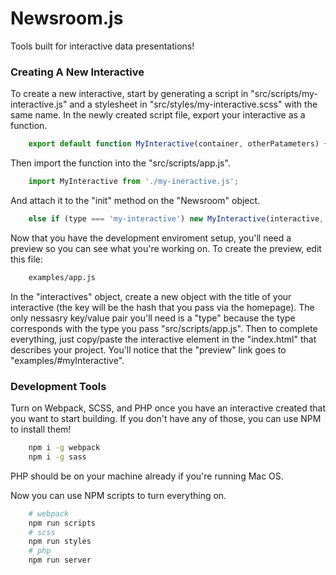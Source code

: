 # Newsroom.js

Tools built for interactive data presentations!

### Creating A New Interactive

To create a new interactive, start by generating a script in "src/scripts/my-interactive.js" and a stylesheet in "src/styles/my-interactive.scss" with the same name. In the newly created script file, export your interactive as a function.

```js
    export default function MyInteractive(container, otherPatameters) {}
```

Then import the function into the "src/scripts/app.js". 

```js
    import MyInteractive from './my-ineractive.js';
```

And attach it to the "init" method on the "Newsroom" object.

```js
    else if (type === 'my-interactive') new MyInteractive(interactive, Newsroom.parameter(interactive, 'example'));
```

Now that you have the development enviroment setup, you'll need a preview so you can see what you're working on. To create the preview, edit this file: 

```sh
    examples/app.js
```

In the "interactives" object, create a new object with the title of your interactive (the key will be the hash that you pass via the homepage). The only nessasry key/value pair you'll need is a "type" because the type corresponds with the type you pass "src/scripts/app.js". Then to complete everything, just copy/paste the interactive element in the "index.html" that describes your project. You'll notice that the "preview" link goes to "examples/#myInteractive".

### Development Tools 

Turn on Webpack, SCSS, and PHP once you have an interactive created that you want to start building. If you don't have any of those, you can use NPM to install them! 

```sh
    npm i -g webpack
    npm i -g sass
```

PHP should be on your machine already if you're running Mac OS.

Now you can use NPM scripts to turn everything on. 

```sh
    # webpack 
    npm run scripts
    # scss
    npm run styles
    # php
    npm run server
```

